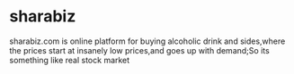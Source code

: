 # sharabiz
sharabiz.com is online platform for buying alcoholic drink and sides,where the prices start at insanely low prices,and goes up with demand;So its something like real stock market
